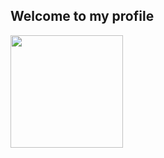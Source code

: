 ## Welcome to my profile
<div align="left">
  <a href="https://github.com/Bluh7">
  <img height="180em" src="https://github-readme-stats.vercel.app/api?username=Bluh7&show_icons=true&theme=dark&include_all_commits=true&count_private=true"/>
</div>
